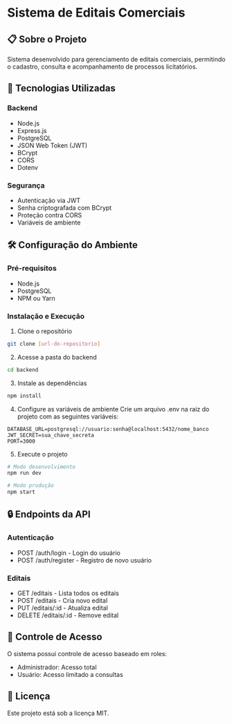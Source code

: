 # Sistema de Editais Comerciais

## 📋 Sobre o Projeto
Sistema desenvolvido para gerenciamento de editais comerciais, permitindo o cadastro, consulta e acompanhamento de processos licitatórios.

## 🚀 Tecnologias Utilizadas

### Backend
- Node.js
- Express.js
- PostgreSQL
- JSON Web Token (JWT)
- BCrypt
- CORS
- Dotenv

### Segurança
- Autenticação via JWT
- Senha criptografada com BCrypt
- Proteção contra CORS
- Variáveis de ambiente

## 🛠️ Configuração do Ambiente

### Pré-requisitos
- Node.js
- PostgreSQL
- NPM ou Yarn

### Instalação e Execução
1. Clone o repositório
```bash
git clone [url-do-repositorio]
```

2. Acesse a pasta do backend
```bash
cd backend
```

3. Instale as dependências
```bash
npm install
```

4. Configure as variáveis de ambiente
Crie um arquivo .env na raiz do projeto com as seguintes variáveis:
```
DATABASE_URL=postgresql://usuario:senha@localhost:5432/nome_banco
JWT_SECRET=sua_chave_secreta
PORT=3000
```

5. Execute o projeto
```bash
# Modo desenvolvimento
npm run dev

# Modo produção
npm start
```

## 🔒 Endpoints da API

### Autenticação
- POST /auth/login - Login do usuário
- POST /auth/register - Registro de novo usuário

### Editais
- GET /editais - Lista todos os editais
- POST /editais - Cria novo edital
- PUT /editais/:id - Atualiza edital
- DELETE /editais/:id - Remove edital

## 👥 Controle de Acesso
O sistema possui controle de acesso baseado em roles:
- Administrador: Acesso total
- Usuário: Acesso limitado a consultas

## 📝 Licença
Este projeto está sob a licença MIT.
